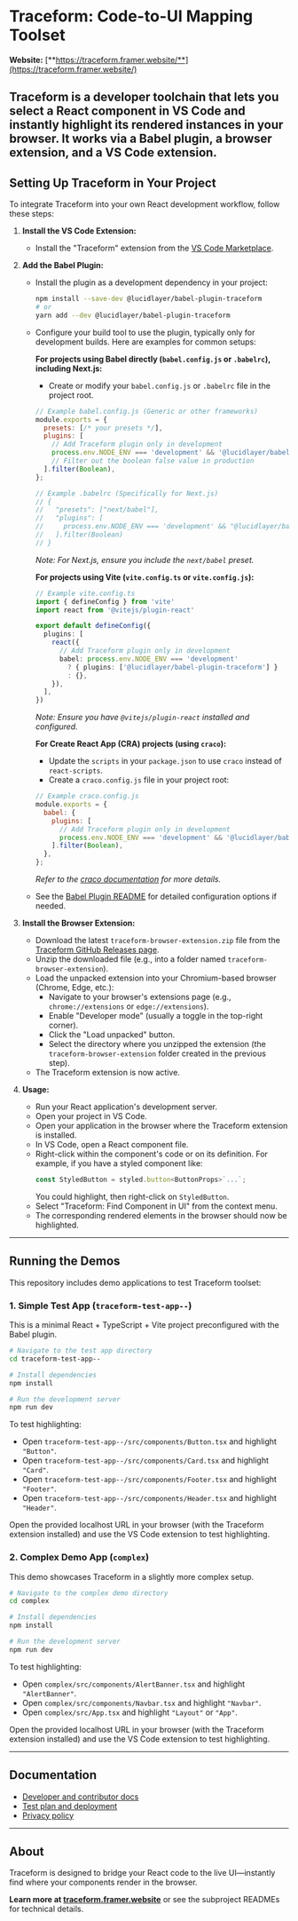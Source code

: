 # Traceform: Code-to-UI Mapping Toolset

**Website:** [**https://traceform.framer.website/**](https://traceform.framer.website/)

Traceform is a developer toolchain that lets you select a React component in VS Code and instantly highlight its rendered instances in your browser. It works via a Babel plugin, a browser extension, and a VS Code extension.
---

## Setting Up Traceform in Your Project

To integrate Traceform into your own React development workflow, follow these steps:

1.  **Install the VS Code Extension:**
    *   Install the "Traceform" extension from the [VS Code Marketplace](https://marketplace.visualstudio.com/items?itemName=LucidLayer.traceform-vscode).

2.  **Add the Babel Plugin:**
    *   Install the plugin as a development dependency in your project:
        ```bash
        npm install --save-dev @lucidlayer/babel-plugin-traceform
        # or
        yarn add --dev @lucidlayer/babel-plugin-traceform
        ```
    *   Configure your build tool to use the plugin, typically only for development builds. Here are examples for common setups:

        **For projects using Babel directly (`babel.config.js` or `.babelrc`), including Next.js:**
        *   Create or modify your `babel.config.js` or `.babelrc` file in the project root.
        ```javascript
        // Example babel.config.js (Generic or other frameworks)
        module.exports = {
          presets: [/* your presets */],
          plugins: [
            // Add Traceform plugin only in development
            process.env.NODE_ENV === 'development' && '@lucidlayer/babel-plugin-traceform',
            // Filter out the boolean false value in production
          ].filter(Boolean),
        };

        // Example .babelrc (Specifically for Next.js)
        // {
        //   "presets": ["next/babel"],
        //   "plugins": [
        //     process.env.NODE_ENV === 'development' && "@lucidlayer/babel-plugin-traceform"
        //   ].filter(Boolean)
        // }
        ```
        *Note: For Next.js, ensure you include the `next/babel` preset.*

        **For projects using Vite (`vite.config.ts` or `vite.config.js`):**
        ```typescript
        // Example vite.config.ts
        import { defineConfig } from 'vite'
        import react from '@vitejs/plugin-react'

        export default defineConfig({
          plugins: [
            react({
              // Add Traceform plugin only in development
              babel: process.env.NODE_ENV === 'development' 
                ? { plugins: ['@lucidlayer/babel-plugin-traceform'] } 
                : {},
            }),
          ],
        })
        ```
        *Note: Ensure you have `@vitejs/plugin-react` installed and configured.*

        **For Create React App (CRA) projects (using `craco`):**
        *   Update the `scripts` in your `package.json` to use `craco` instead of `react-scripts`.
        *   Create a `craco.config.js` file in your project root:
        ```javascript
        // Example craco.config.js
        module.exports = {
          babel: {
            plugins: [
              // Add Traceform plugin only in development
              process.env.NODE_ENV === 'development' && '@lucidlayer/babel-plugin-traceform',
            ].filter(Boolean),
          },
        };
        ```
        *Refer to the [craco documentation](https://craco.js.org/) for more details.*

    *   See the [Babel Plugin README](./traceform/babel-plugin-traceform/README.md) for detailed configuration options if needed.

3.  **Install the Browser Extension:**
    *   Download the latest `traceform-browser-extension.zip` file from the [Traceform GitHub Releases page](https://github.com/lucidlayer/traceform/releases).
    *   Unzip the downloaded file (e.g., into a folder named `traceform-browser-extension`).
    *   Load the unpacked extension into your Chromium-based browser (Chrome, Edge, etc.):
        *   Navigate to your browser's extensions page (e.g., `chrome://extensions` or `edge://extensions`).
        *   Enable "Developer mode" (usually a toggle in the top-right corner).
        *   Click the "Load unpacked" button.
        *   Select the directory where you unzipped the extension (the `traceform-browser-extension` folder created in the previous step).
    *   The Traceform extension is now active.

4.  **Usage:**
    *   Run your React application's development server.
    *   Open your project in VS Code.
    *   Open your application in the browser where the Traceform extension is installed.
    *   In VS Code, open a React component file.
    *   Right-click within the component's code or on its definition. For example, if you have a styled component like:
        ```javascript
        const StyledButton = styled.button<ButtonProps>`...`; 
        ```
        You could highlight, then right-click on `StyledButton`.
    *   Select "Traceform: Find Component in UI" from the context menu.
    *   The corresponding rendered elements in the browser should now be highlighted.

---

## Running the Demos

This repository includes demo applications to test Traceform toolset:

### 1. Simple Test App (`traceform-test-app--`)

This is a minimal React + TypeScript + Vite project preconfigured with the Babel plugin.

```bash
# Navigate to the test app directory
cd traceform-test-app--

# Install dependencies
npm install

# Run the development server
npm run dev 
```
To test highlighting:
*   Open `traceform-test-app--/src/components/Button.tsx` and highlight `"Button"`.
*   Open `traceform-test-app--/src/components/Card.tsx` and highlight `"Card"`.
*   Open `traceform-test-app--/src/components/Footer.tsx` and highlight `"Footer"`.
*   Open `traceform-test-app--/src/components/Header.tsx` and highlight `"Header"`.

Open the provided localhost URL in your browser (with the Traceform extension installed) and use the VS Code extension to test highlighting.

### 2. Complex Demo App (`complex`)

This demo showcases Traceform in a slightly more complex setup.

```bash
# Navigate to the complex demo directory
cd complex

# Install dependencies
npm install

# Run the development server
npm run dev 
```
To test highlighting:
*   Open `complex/src/components/AlertBanner.tsx` and highlight `"AlertBanner"`.
*   Open `complex/src/components/Navbar.tsx` and highlight `"Navbar"`.
*   Open `complex/src/App.tsx` and highlight `"Layout"` or `"App"`.

Open the provided localhost URL in your browser (with the Traceform extension installed) and use the VS Code extension to test highlighting. 

---

## Documentation

- [Developer and contributor docs](./traceform/docs/README.md)
- [Test plan and deployment](./traceform/docs/test_plan_and_deployment.md)
- [Privacy policy](./traceform/docs/PRIVACY_POLICY.md)

---

## About

Traceform is designed to bridge your React code to the live UI—instantly find where your components render in the browser. 

**Learn more at [traceform.framer.website](https://traceform.framer.website/)** or see the subproject READMEs for technical details.
